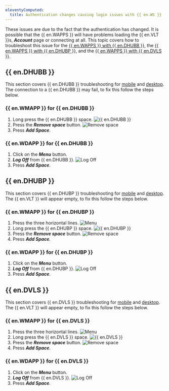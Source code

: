 ```yaml
---
eleventyComputed:
  title: Authentication changes causing login issues with {{ en.WS }}
---
```

These issues are due to the fact that the authentication has changed. It is possible that the {{ en.WAPPS }} will have problems loading the {{ en.VLT }}s, ***Account*** page or connecting at all. This topic covers how to troubleshoot this issue for the [{{ en.WAPPS }} with {{ en.DHUBB }}](#hub-business), the [{{ en.WAPPS }} with {{ en.DHUBP }}](#hub-personal), and the [{{ en.WAPPS }} with {{ en.DVLS }}](#devolutions-server).

## {{ en.DHUBB }}
This section covers {{ en.DHUBB }} troubleshooting for [mobile](#workspace-mobile-for-hub-business) and [desktop](#workspace-desktop-for-hub-business). The connection to a {{ en.DHUBB }} may fail, to fix this follow the steps below.
### {{ en.WMAPP }} for {{ en.DHUBB }}
1. Long press the {{ en.DHUBB }} space.
![{{ en.DHUBB }}](https://cdnweb.devolutions.net/docs/docs_en_kb_KB0094.png)
1. Press the ***Remove space*** button.
![Remove space](https://cdnweb.devolutions.net/docs/docs_en_kb_KB0095.png)
1. Press ***Add Space***.
### {{ en.WDAPP }} for {{ en.DHUBB }}
1. Click on the ***Menu*** button.
1. ***Log Off*** from {{ en.DHUBB }}.
![Log Off](https://cdnweb.devolutions.net/docs/docs_en_kb_KB0093.png)
1. Press ***Add Space***.

## {{ en.DHUBP }}
This section covers {{ en.DHUBP }} troubleshooting for [mobile](#workspace-mobile-for-hub-personal) and [desktop](#workspace-desktop-for-hub-personal). The {{ en.VLT }} will appear empty, to fix this follow the steps below.

### {{ en.WMAPP }} for {{ en.DHUBP }}
1. Press the three horizontal lines.
![Menu](https://cdnweb.devolutions.net/docs/docs_en_kb_KB0089.png)
1. Long press the {{ en.DHUBP }} space.
![{{ en.DHUBP }}](https://cdnweb.devolutions.net/docs/docs_en_kb_KB0090.png)
1. Press the ***Remove space*** button.
![Remove space](https://cdnweb.devolutions.net/docs/docs_en_kb_KB0091.png)
1. Press ***Add Space***.
### {{ en.WDAPP }} for {{ en.DHUBP }}
1. Click on the ***Menu*** button.
1. ***Log Off*** from {{ en.DHUBP }}.
![Log Off](https://cdnweb.devolutions.net/docs/docs_en_kb_KB0092.png)
1. Press ***Add Space***.

## {{ en.DVLS }}
This section covers {{ en.DVLS }} troubleshooting for [mobile](#workspace-mobile-for-devolutions-server) and [desktop](#workspace-desktop-for-devolutions-server). The {{ en.VLT }} will appear empty, to fix this follow the steps below.

### {{ en.WMAPP }} for {{ en.DVLS }}
1. Press the three horizontal lines.
![Menu](https://cdnweb.devolutions.net/docs/docs_en_kb_KB0108.png)
1. Long press the {{ en.DVLS }} space.
![{{ en.DVLS }}](https://cdnweb.devolutions.net/docs/docs_en_kb_KB0109.png)
1. Press the ***Remove space*** button.
![Remove space](https://cdnweb.devolutions.net/docs/docs_en_kb_KB0110.png)
1. Press ***Add Space***.

### {{ en.WDAPP }} for {{ en.DVLS }}
1. Click on the ***Menu*** button.
1. ***Log Off*** from {{ en.DVLS }}.
![Log Off](https://cdnweb.devolutions.net/docs/docs_en_kb_KB0111.png)
1. Press ***Add Space***.
